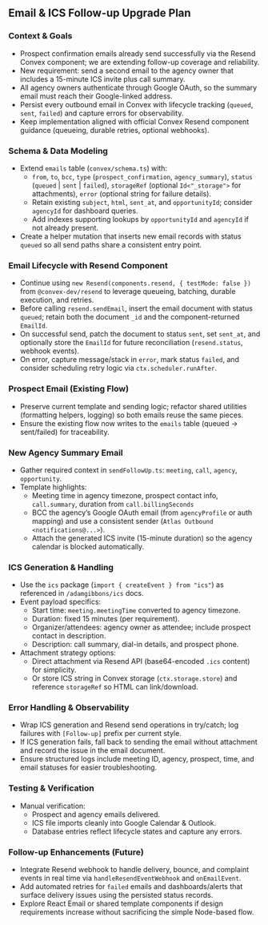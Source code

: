## Email & ICS Follow-up Upgrade Plan

### Context & Goals
- Prospect confirmation emails already send successfully via the Resend Convex component; we are extending follow-up coverage and reliability.
- New requirement: send a second email to the agency owner that includes a 15-minute ICS invite plus call summary.
- All agency owners authenticate through Google OAuth, so the summary email must reach their Google-linked address.
- Persist every outbound email in Convex with lifecycle tracking (`queued`, `sent`, `failed`) and capture errors for observability.
- Keep implementation aligned with official Convex Resend component guidance (queueing, durable retries, optional webhooks).

### Schema & Data Modeling
- Extend `emails` table (`convex/schema.ts`) with:
  - `from`, `to`, `bcc`, `type` (`prospect_confirmation`, `agency_summary`), `status` (`queued` | `sent` | `failed`), `storageRef` (optional `Id<"_storage">` for attachments), `error` (optional string for failure details).
  - Retain existing `subject`, `html`, `sent_at`, and `opportunityId`; consider `agencyId` for dashboard queries.
  - Add indexes supporting lookups by `opportunityId` and `agencyId` if not already present.
- Create a helper mutation that inserts new email records with status `queued` so all send paths share a consistent entry point.

### Email Lifecycle with Resend Component
- Continue using `new Resend(components.resend, { testMode: false })` from `@convex-dev/resend` to leverage queueing, batching, durable execution, and retries.
- Before calling `resend.sendEmail`, insert the email document with status `queued`; retain both the document `_id` and the component-returned `EmailId`.
- On successful send, patch the document to status `sent`, set `sent_at`, and optionally store the `EmailId` for future reconciliation (`resend.status`, webhook events).
- On error, capture message/stack in `error`, mark status `failed`, and consider scheduling retry logic via `ctx.scheduler.runAfter`.


### Prospect Email (Existing Flow)
- Preserve current template and sending logic; refactor shared utilities (formatting helpers, logging) so both emails reuse the same pieces.
- Ensure the existing flow now writes to the `emails` table (queued → sent/failed) for traceability.

### New Agency Summary Email
- Gather required context in `sendFollowUp.ts`: `meeting`, `call`, `agency`, `opportunity`.
- Template highlights:
  - Meeting time in agency timezone, prospect contact info, `call.summary`, duration from `call.billingSeconds`
  - BCC the agency’s Google OAuth email (from `agencyProfile` or auth mapping) and use a consistent sender (`Atlas Outbound <notifications@...>`).
  - Attach the generated ICS invite (15-minute duration) so the agency calendar is blocked automatically.

### ICS Generation & Handling
- Use the `ics` package (`import { createEvent } from "ics"`) as referenced in `/adamgibbons/ics` docs.
- Event payload specifics:
  - Start time: `meeting.meetingTime` converted to agency timezone.
  - Duration: fixed 15 minutes (per requirement).
  - Organizer/attendees: agency owner as attendee; include prospect contact in description.
  - Description: call summary, dial-in details, and prospect phone.
- Attachment strategy options:
  - Direct attachment via Resend API (base64-encoded `.ics` content) for simplicity.
  - Or store ICS string in Convex storage (`ctx.storage.store`) and reference `storageRef` so HTML can link/download.

### Error Handling & Observability
- Wrap ICS generation and Resend send operations in try/catch; log failures with `[Follow-up]` prefix per current style.
- If ICS generation fails, fall back to sending the email without attachment and record the issue in the email document.
- Ensure structured logs include meeting ID, agency, prospect, time, and email statuses for easier troubleshooting.

### Testing & Verification
- Manual verification:
  - Prospect and agency emails delivered.
  - ICS file imports cleanly into Google Calendar & Outlook.
  - Database entries reflect lifecycle states and capture any errors.

### Follow-up Enhancements (Future)
- Integrate Resend webhook to handle delivery, bounce, and complaint events in real time via `handleResendEventWebhook` and `onEmailEvent`.
- Add automated retries for `failed` emails and dashboards/alerts that surface delivery issues using the persisted status records.
- Explore React Email or shared template components if design requirements increase without sacrificing the simple Node-based flow.
